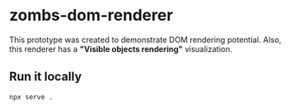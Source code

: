 # zombs-dom-renderer

This prototype was created to demonstrate DOM rendering potential. Also, this renderer has a **"Visible objects rendering"** visualization.

## Run it locally

`npx serve .`
